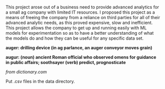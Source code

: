 This project arose out of a business need to provide advanced analytics for a small ag company with limited IT resources. I proposed this project as a means of freeing the company from a reliance on third parties for all of their advanced analytic needs, as this proved expensive, slow and inefficient. This project allows the company to get up and running easily with ML models for experimentation so as to have a better understanding of what the models do and how they can be useful for any specific data set.

**auger: drilling device (in ag parlance, an auger conveyor moves grain)**

**augur: (noun) ancient Roman official who observed omens for guidance in public affairs; soothsayer
          (verb) predict, prognosticate**

*from dictionary.com*


Put .csv files in the data directory.


